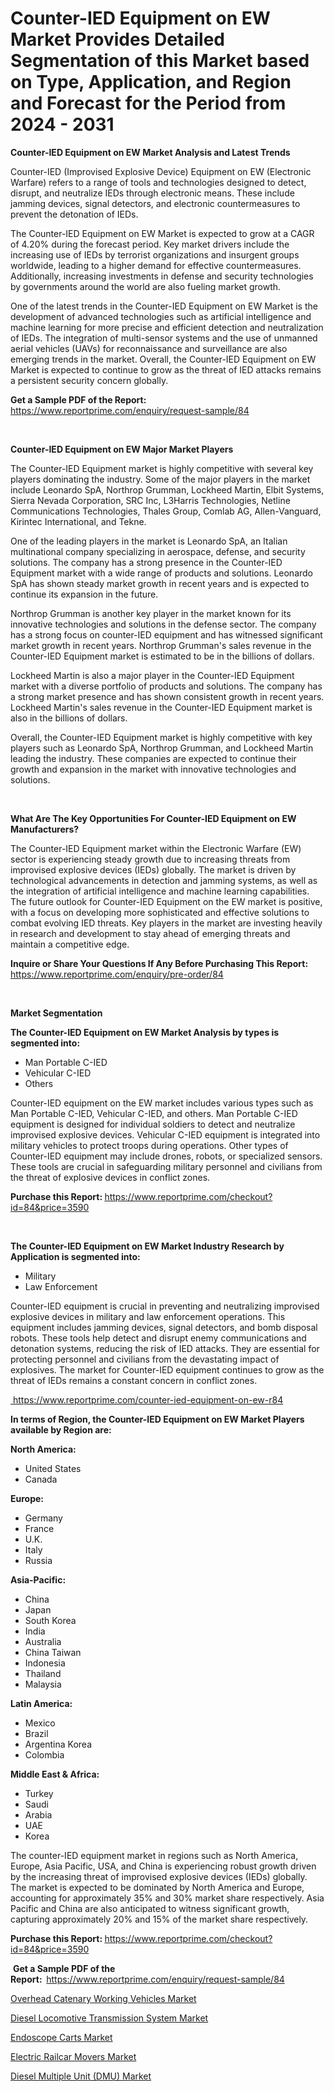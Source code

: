 <p><h1>Counter-IED Equipment on EW Market Provides Detailed Segmentation of this Market based on Type, Application, and Region and Forecast for the Period from 2024 - 2031</h1></p><p><strong>Counter-IED Equipment on EW Market Analysis and Latest Trends</strong></p>
<p><p>Counter-IED (Improvised Explosive Device) Equipment on EW (Electronic Warfare) refers to a range of tools and technologies designed to detect, disrupt, and neutralize IEDs through electronic means. These include jamming devices, signal detectors, and electronic countermeasures to prevent the detonation of IEDs.</p><p>The Counter-IED Equipment on EW Market is expected to grow at a CAGR of 4.20% during the forecast period. Key market drivers include the increasing use of IEDs by terrorist organizations and insurgent groups worldwide, leading to a higher demand for effective countermeasures. Additionally, increasing investments in defense and security technologies by governments around the world are also fueling market growth.</p><p>One of the latest trends in the Counter-IED Equipment on EW Market is the development of advanced technologies such as artificial intelligence and machine learning for more precise and efficient detection and neutralization of IEDs. The integration of multi-sensor systems and the use of unmanned aerial vehicles (UAVs) for reconnaissance and surveillance are also emerging trends in the market. Overall, the Counter-IED Equipment on EW Market is expected to continue to grow as the threat of IED attacks remains a persistent security concern globally.</p></p>
<p><strong>Get a Sample PDF of the Report:&nbsp;</strong> <a href="https://www.reportprime.com/enquiry/request-sample/84">https://www.reportprime.com/enquiry/request-sample/84</a></p>
<p>&nbsp;</p>
<p><strong>Counter-IED Equipment on EW Major Market Players</strong></p>
<p><p>The Counter-IED Equipment market is highly competitive with several key players dominating the industry. Some of the major players in the market include Leonardo SpA, Northrop Grumman, Lockheed Martin, Elbit Systems, Sierra Nevada Corporation, SRC Inc, L3Harris Technologies, Netline Communications Technologies, Thales Group, Comlab AG, Allen-Vanguard, Kirintec International, and Tekne.</p><p>One of the leading players in the market is Leonardo SpA, an Italian multinational company specializing in aerospace, defense, and security solutions. The company has a strong presence in the Counter-IED Equipment market with a wide range of products and solutions. Leonardo SpA has shown steady market growth in recent years and is expected to continue its expansion in the future.</p><p>Northrop Grumman is another key player in the market known for its innovative technologies and solutions in the defense sector. The company has a strong focus on counter-IED equipment and has witnessed significant market growth in recent years. Northrop Grumman's sales revenue in the Counter-IED Equipment market is estimated to be in the billions of dollars.</p><p>Lockheed Martin is also a major player in the Counter-IED Equipment market with a diverse portfolio of products and solutions. The company has a strong market presence and has shown consistent growth in recent years. Lockheed Martin's sales revenue in the Counter-IED Equipment market is also in the billions of dollars.</p><p>Overall, the Counter-IED Equipment market is highly competitive with key players such as Leonardo SpA, Northrop Grumman, and Lockheed Martin leading the industry. These companies are expected to continue their growth and expansion in the market with innovative technologies and solutions.</p></p>
<p>&nbsp;</p>
<p><strong>What Are The Key Opportunities For Counter-IED Equipment on EW Manufacturers?</strong></p>
<p><p>The Counter-IED Equipment market within the Electronic Warfare (EW) sector is experiencing steady growth due to increasing threats from improvised explosive devices (IEDs) globally. The market is driven by technological advancements in detection and jamming systems, as well as the integration of artificial intelligence and machine learning capabilities. The future outlook for Counter-IED Equipment on the EW market is positive, with a focus on developing more sophisticated and effective solutions to combat evolving IED threats. Key players in the market are investing heavily in research and development to stay ahead of emerging threats and maintain a competitive edge.</p></p>
<p><strong>Inquire or Share Your Questions If Any Before Purchasing This Report:</strong> <a href="https://www.reportprime.com/enquiry/pre-order/84">https://www.reportprime.com/enquiry/pre-order/84</a></p>
<p>&nbsp;</p>
<p><strong>Market Segmentation</strong></p>
<p><strong>The Counter-IED Equipment on EW Market Analysis by types is segmented into:</strong></p>
<p><ul><li>Man Portable C-IED</li><li>Vehicular C-IED</li><li>Others</li></ul></p>
<p><p>Counter-IED equipment on the EW market includes various types such as Man Portable C-IED, Vehicular C-IED, and others. Man Portable C-IED equipment is designed for individual soldiers to detect and neutralize improvised explosive devices. Vehicular C-IED equipment is integrated into military vehicles to protect troops during operations. Other types of Counter-IED equipment may include drones, robots, or specialized sensors. These tools are crucial in safeguarding military personnel and civilians from the threat of explosive devices in conflict zones.</p></p>
<p><strong>Purchase this Report:&nbsp;</strong><a href="https://www.reportprime.com/checkout?id=84&price=3590">https://www.reportprime.com/checkout?id=84&price=3590</a></p>
<p>&nbsp;</p>
<p><strong>The Counter-IED Equipment on EW Market Industry Research by Application is segmented into:</strong></p>
<p><ul><li>Military</li><li>Law Enforcement</li></ul></p>
<p><p>Counter-IED equipment is crucial in preventing and neutralizing improvised explosive devices in military and law enforcement operations. This equipment includes jamming devices, signal detectors, and bomb disposal robots. These tools help detect and disrupt enemy communications and detonation systems, reducing the risk of IED attacks. They are essential for protecting personnel and civilians from the devastating impact of explosives. The market for Counter-IED equipment continues to grow as the threat of IEDs remains a constant concern in conflict zones.</p></p>
<p><a href="https://www.reportprime.com/counter-ied-equipment-on-ew-r84">&nbsp;https://www.reportprime.com/counter-ied-equipment-on-ew-r84</a></p>
<p><strong>In terms of Region, the Counter-IED Equipment on EW Market Players available by Region are:</strong></p>
<p>
    <p> <strong> North America: </strong>
        <ul>
            <li>United States</li>
            <li>Canada</li>
        </ul>
        </p> 
    <p> <strong> Europe: </strong>
        <ul>
            <li>Germany</li>
            <li>France</li>
            <li>U.K.</li>
            <li>Italy</li>
            <li>Russia</li>
        </ul>
        </p> 
    <p> <strong> Asia-Pacific: </strong>
        <ul>
            <li>China</li>
            <li>Japan</li>
            <li>South Korea</li>
            <li>India</li>
            <li>Australia</li>
            <li>China Taiwan</li>
            <li>Indonesia</li>
            <li>Thailand</li>
            <li>Malaysia</li>
        </ul>
        </p> 
    <p> <strong> Latin America: </strong>
        <ul>
            <li>Mexico</li>
            <li>Brazil</li>
            <li>Argentina Korea</li>
            <li>Colombia</li>
        </ul>
        </p> 
    <p> <strong> Middle East & Africa: </strong>
        <ul>
            <li>Turkey</li>
            <li>Saudi</li>
            <li>Arabia</li>
            <li>UAE</li>
            <li>Korea</li>
        </ul>
    </p>
    </p>
<p><p>The counter-IED equipment market in regions such as North America, Europe, Asia Pacific, USA, and China is experiencing robust growth driven by the increasing threat of improvised explosive devices (IEDs) globally. The market is expected to be dominated by North America and Europe, accounting for approximately 35% and 30% market share respectively. Asia Pacific and China are also anticipated to witness significant growth, capturing approximately 20% and 15% of the market share respectively.</p></p>
<p><strong>Purchase this Report: </strong><a href="https://www.reportprime.com/checkout?id=84&price=3590">https://www.reportprime.com/checkout?id=84&price=3590</a></p>
<p>&nbsp;<strong>Get a Sample PDF of the Report:&nbsp;&nbsp;</strong><a href="https://www.reportprime.com/enquiry/request-sample/84">https://www.reportprime.com/enquiry/request-sample/84</a></p>
<p><strong></strong></p>
<p><p><a href="https://github.com/waylose1223/Market-Research-Report-List-2/blob/main/overhead-catenary-working-vehicles-market.md">Overhead Catenary Working Vehicles Market</a></p><p><a href="https://github.com/gcimaudf65/Market-Research-Report-List-2/blob/main/diesel-locomotive-transmission-system-market.md">Diesel Locomotive Transmission System Market</a></p><p><a href="https://medium.com/@ashlybednar/endoscope-carts-market-size-growth-trends-statistics-forecasts-2024-2031-f11a87cfca7a">Endoscope Carts Market</a></p><p><a href="https://github.com/hzxpgedq27/Market-Research-Report-List-1/blob/main/electric-railcar-movers-market.md">Electric Railcar Movers Market</a></p><p><a href="https://github.com/sardarp081/Market-Research-Report-List-2/blob/main/diesel-multiple-unit-dmu-market.md">Diesel Multiple Unit (DMU) Market</a></p></p>